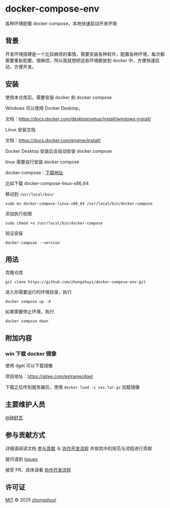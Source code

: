 # docker-compose-env

 各种环境配置 docker compose，本地快速启动开发环境

## 背景

开发环境搭建是一个比较麻烦的事情，需要安装各种软件，配置各种环境，每次都需要重新配置，很麻烦，所以我就想把这些环境都放到 docker 中，方便快速启动，方便开发。

## 安装

使用本仓库前，需要安装 docker 和 docker compose

Windows 可以使用 Docker Desktop，

文档：<https://docs.docker.com/desktop/setup/install/windows-install/>

Linux 安装文档

文档：<https://docs.docker.com/engine/install/>

Docker Desktop 安装后会自动安装 docker compose

linux 需要自行安装 docker compose

docker-compose：[下载地址](https://github.com/docker/compose/releases)

比如下载 docker-compose-linux-x86_64

移动到 `/usr/local/bin/`

```shell
sudo mv docker-compose-linux-x86_64 /usr/local/bin/docker-compose
```

添加执行权限

```shell
sudo chmod +x /usr/local/bin/docker-compose
```

验证安装

```shell
docker-compose --version
```

## 用法

克隆仓库

```shell
git clone https://github.com/zhongshuyi/docker-compose-env.git
```

进入你需要运行的环境目录，执行

```shell
docker compose up -d
```

如果需要停止环境，执行

```shell
docker compose down
```

## 附加内容

### win 下载 docker 镜像

使用 dget 可以下载镜像

项目地址：<https://gitee.com/extrame/dget>

下载之后传到服务器后，使用 `docker load -i xxx.tar.gz` 加载镜像

## 主要维护人员

[@钟舒艺](https://github.com/zhongshuyi)

## 参与贡献方式

详细请阅读文档 [参与贡献](https://github.com/zhongshuyi/developer-knowledge-base/blob/main/%E5%85%B6%E4%BB%96/%E5%8F%82%E4%B8%8E%E8%B4%A1%E7%8C%AE.md)
与 [协作开发流程](https://github.com/zhongshuyi/developer-knowledge-base/blob/main/%E5%B7%A5%E5%85%B7/Git/Git%20%E5%8D%8F%E4%BD%9C%E5%BC%80%E5%8F%91%E6%B5%81%E7%A8%8B%E4%B8%8E%E8%A7%84%E8%8C%83.md)
并按其中的规范与流程进行贡献

提问请到 [Issues](https://github.com/zhongshuyi/docker-compose-env/issues)

接受
PR，具体请看 [协作开发流程](https://github.com/zhongshuyi/developer-knowledge-base/blob/main/%E5%B7%A5%E5%85%B7/Git/Git%20%E5%8D%8F%E4%BD%9C%E5%BC%80%E5%8F%91%E6%B5%81%E7%A8%8B%E4%B8%8E%E8%A7%84%E8%8C%83.md)

## 许可证

[MIT](LICENSE) © 2025 [zhongshuyi](https://github.com/zhongshuyi)
